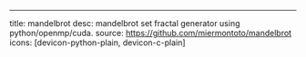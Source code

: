 ---
title: mandelbrot
desc: mandelbrot set fractal generator using python/openmp/cuda.
source: https://github.com/miermontoto/mandelbrot
icons: [devicon-python-plain, devicon-c-plain]
